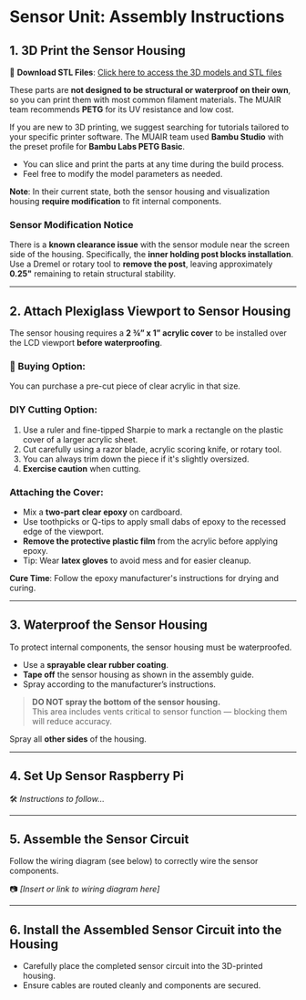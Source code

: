 # Sensor Unit: Assembly Instructions

## 1. 3D Print the Sensor Housing

🔗 **Download STL Files**: [Click here to access the 3D models and STL files](INSERT-LINK-HERE)

These parts are **not designed to be structural or waterproof on their own**, so you can print them with most common filament materials. The MUAIR team recommends **PETG** for its UV resistance and low cost.

If you are new to 3D printing, we suggest searching for tutorials tailored to your specific printer software. The MUAIR team used **Bambu Studio** with the preset profile for **Bambu Labs PETG Basic**.

- You can slice and print the parts at any time during the build process.
- Feel free to modify the model parameters as needed.

**Note**: In their current state, both the sensor housing and visualization housing **require modification** to fit internal components.

### Sensor Modification Notice

There is a **known clearance issue** with the sensor module near the screen side of the housing. Specifically, the **inner holding post blocks installation**. Use a Dremel or rotary tool to **remove the post**, leaving approximately **0.25"** remaining to retain structural stability.

---

## 2. Attach Plexiglass Viewport to Sensor Housing

The sensor housing requires a **2 ¾” x 1” acrylic cover** to be installed over the LCD viewport **before waterproofing**.

### 🛒 Buying Option:
You can purchase a pre-cut piece of clear acrylic in that size.

### DIY Cutting Option:
1. Use a ruler and fine-tipped Sharpie to mark a rectangle on the plastic cover of a larger acrylic sheet.
2. Cut carefully using a razor blade, acrylic scoring knife, or rotary tool.
3. You can always trim down the piece if it's slightly oversized.
4. **Exercise caution** when cutting.

### Attaching the Cover:
- Mix a **two-part clear epoxy** on cardboard.
- Use toothpicks or Q-tips to apply small dabs of epoxy to the recessed edge of the viewport.
- **Remove the protective plastic film** from the acrylic before applying epoxy.
- Tip: Wear **latex gloves** to avoid mess and for easier cleanup.

 **Cure Time**: Follow the epoxy manufacturer's instructions for drying and curing.

---

## 3. Waterproof the Sensor Housing

To protect internal components, the sensor housing must be waterproofed.

- Use a **sprayable clear rubber coating**.
- **Tape off** the sensor housing as shown in the assembly guide.
- Spray according to the manufacturer’s instructions.

> **DO NOT spray the bottom of the sensor housing.**  
> This area includes vents critical to sensor function — blocking them will reduce accuracy.

Spray all **other sides** of the housing.

---

## 4. Set Up Sensor Raspberry Pi

🛠️ *Instructions to follow...*

---

## 5. Assemble the Sensor Circuit

Follow the wiring diagram (see below) to correctly wire the sensor components.

📷 *[Insert or link to wiring diagram here]*

---

## 6. Install the Assembled Sensor Circuit into the Housing

- Carefully place the completed sensor circuit into the 3D-printed housing.
- Ensure cables are routed cleanly and components are secured.

